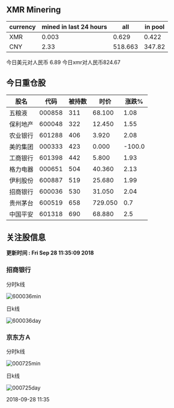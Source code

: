 ## XMR Minering

|currency|mined in last 24 hours|all|in pool|
|---|---|---|---|
|XMR|0.003|0.629|0.422|
|CNY|2.33|518.663|347.82|

今日美元对人民币 6.89	今日xmr对人民币824.67


## 今日重仓股 

|股名|代码|被持数|时价|涨跌%|
|---|---|---|---|---|
|五粮液|000858|311|68.100|1.08|
|保利地产|600048|322|12.450|1.55|
|农业银行|601288|406|3.920|2.08|
|美的集团|000333|423|0.000|-100.0|
|工商银行|601398|442|5.800|1.93|
|格力电器|000651|504|40.360|2.13|
|伊利股份|600887|519|25.680|1.99|
|招商银行|600036|530|31.050|2.04|
|贵州茅台|600519|658|729.050|0.7|
|中国平安|601318|690|68.880|2.5|

## 关注股信息
**更新时间 : Fri Sep 28 11:35:09 2018**
### 招商银行 
分时k线

![600036min](http://image.sinajs.cn/newchart/min/n/sh600036.gif)

日k线

![600036day](http://image.sinajs.cn/newchart/daily/n/sh600036.gif)

### 京东方Ａ 
分时k线

![000725min](http://image.sinajs.cn/newchart/min/n/sz000725.gif)

日k线

![000725day](http://image.sinajs.cn/newchart/daily/n/sz000725.gif)

2018-09-28 11:35
